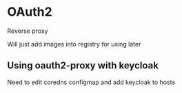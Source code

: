 # OAuth2

Reverse proxy

Will just add images into registry for using later

## Using oauth2-proxy with keycloak

Need to edit coredns configmap and add keycloak to hosts